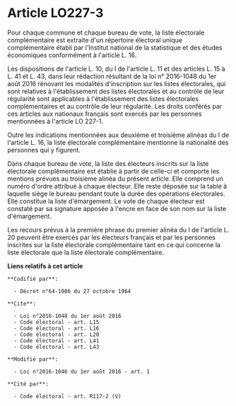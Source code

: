 # Article LO227-3

Pour chaque commune et chaque bureau de vote, la liste électorale complémentaire est extraite d'un répertoire électoral
unique complémentaire établi par l'Institut national de la statistique et des études économiques conformément à l'article L.
16. 

Les dispositions de l'article L. 10, du I de l'article L. 11 et des articles L. 15 à L. 41 et L. 43, dans leur rédaction
résultant de la 
loi n° 2016-1048 du 1er août 2016 
rénovant les modalités d'inscription sur les listes électorales, qui sont relatives à l'établissement des listes électorales
et au contrôle de leur régularité sont applicables à l'établissement des listes électorales complémentaires et au contrôle de
leur régularité. Les droits conférés par ces articles aux nationaux français sont exercés par les personnes mentionnées à
l'article LO 227-1. 

Outre les indications mentionnées aux deuxième et troisième alinéas du I de l'article L. 16, la liste électorale
complémentaire mentionne la nationalité des personnes qui y figurent. 

Dans chaque bureau de vote, la liste des électeurs inscrits sur la liste électorale complémentaire est établie à partir de
celle-ci et comporte les mentions prévues au troisième alinéa du présent article. Elle comprend un numéro d'ordre attribué à
chaque électeur. Elle reste déposée sur la table à laquelle siège le bureau pendant toute la durée des opérations
électorales. Elle constitue la liste d'émargement. Le vote de chaque électeur est constaté par sa signature apposée à l'encre
en face de son nom sur la liste d'émargement. 

Les recours prévus à la première phrase du premier alinéa du I de l'article L. 20 peuvent être exercés par les électeurs
français et par les personnes inscrites sur la liste électorale complémentaire tant en ce qui concerne la liste électorale
que la liste électorale complémentaire.

**Liens relatifs à cet article**

	**Codifié par**:

	  - Décret n°64-1086 du 27 octobre 1964

	**Cite**:

	  - Loi n°2016-1048 du 1er août 2016
	  - Code électoral - art. L15
	  - Code électoral - art. L16
	  - Code électoral - art. L20
	  - Code électoral - art. L41
	  - Code électoral - art. L43

	**Modifié par**:

	  - Loi n°2016-1046 du 1er août 2016 - art. 1

	**Cité par**:

	  - Code électoral - art. R117-2 (V)
